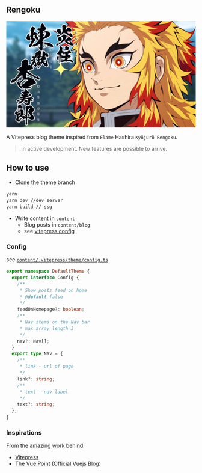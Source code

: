 ## Rengoku

![Rengoku banner](./content/public/rengoku_banner.webp)

A Vitepress blog theme inspired from `Flame` Hashira `Kyōjurō Rengoku`. 

> In active development. New features are possible to arrive.
## How to use

- Clone the theme branch
```bash
yarn
yarn dev //dev server
yarn build // ssg
```
- Write content in `content`
  - Blog posts in `content/blog`
  - see [vitepress config](https://vitepress.vuejs.org/guide/markdown.html#links)

### Config 
see [`content/.vitepress/theme/config.ts`](./content/.vitepress/theme/config.ts)

```ts
export namespace DefaultTheme {
  export interface Config {
    /**
     * Show posts feed on home
     * @default false
     */
    feedOnHomepage?: boolean;
    /**
     * Nav items on the Nav bar
     * max array length 3
     */
    nav?: Nav[];
  }
  export type Nav = {
    /**
     * link - url of page
     */
    link?: string;
    /**
     * text - nav label
     */
    text?: string;
  };
}
```
### Inspirations
From the amazing work behind 
- [Vitepress](https://vitepress.vuejs.org)
- [The Vue Point (Official Vuejs Blog)](https://blog.vuejs.org/)
